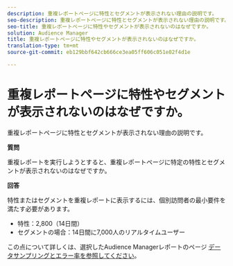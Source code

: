 ```yaml
---
description: 重複レポートページに特性とセグメントが表示されない理由の説明です。
seo-description: 重複レポートページに特性とセグメントが表示されない理由の説明です。
seo-title: 重複レポートページに特性やセグメントが表示されないのはなぜですか。
solution: Audience Manager
title: 重複レポートページに特性やセグメントが表示されないのはなぜですか。
translation-type: tm+mt
source-git-commit: eb129bbf642cb666ce3ea05ff606c051e02f4d1e

---
```



# 重複レポートページに特性やセグメントが表示されないのはなぜですか。

重複レポートページに特性とセグメントが表示されない理由の説明です。

**質問**

重複レポートを実行しようとすると、重複レポートページに特定の特性とセグメントが表示されないのはなぜですか。

**回答**

特性またはセグメントを重複レポートに表示するには、個別訪問者の最小要件を満たす必要があります。


* 特性：2,800（14日間）
* セグメントの場合：14日間に7,000人のリアルタイムユーザー

この点について詳しくは、選択したAudience Managerレポートのページ [データサンプリングとエラー率を参照してください](/help/using/reporting/report-sampling.md)。